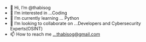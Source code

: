 - 👋 Hi, I’m @thabisog
- 👀 I’m interested in ...Coding
- 🌱 I’m currently learning ... Python
- 💞️ I’m looking to collaborate on ...Developers and Cybersecurity Experts(OSINT)
- 📫 How to reach me ...thabisog@gmail.com

<!---
thabisog/thabisog is a ✨ special ✨ repository because its `README.md` (this file) appears on your GitHub profile.
You can click the Preview link to take a look at your changes.
--->
